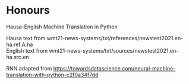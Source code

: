 # Honours
Hausa-English Machine Translation in Python

Hausa text from wmt21-news-systems/txt/references/newstest2021.en-ha.ref.A.ha <br />
English text from wmt21-news-systems/txt/sources/newstest2021.en-ha.src.en

RNN adapted from https://towardsdatascience.com/neural-machine-translation-with-python-c2f0a34f7dd
